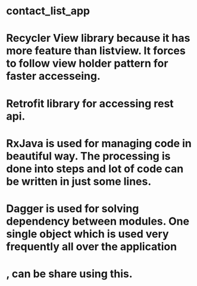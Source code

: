 # contact_list_app

# Recycler View library because it has more feature than listview. It forces to follow view holder pattern for faster accesseing.

# Retrofit library for accessing rest api.

# RxJava is used for managing code in beautiful way. The processing is done into steps and lot of code can be written in just some lines.

# Dagger is used for solving dependency between modules. One single object which is used very frequently all over the application
# , can be share using this.